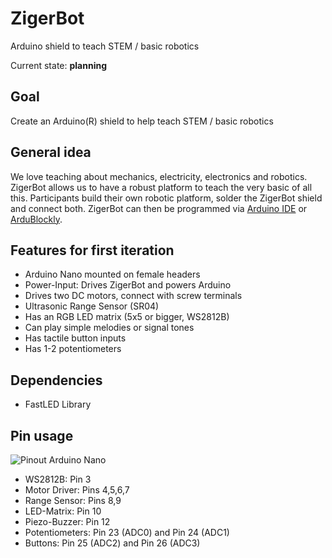 # ZigerBot
Arduino shield to teach STEM / basic robotics

Current state: **planning**

## Goal
Create an Arduino(R) shield to help teach STEM / basic robotics

## General idea
We love teaching about mechanics, electricity, electronics and robotics. ZigerBot allows us to have a robust platform to teach the very basic of all this. Participants build their own robotic platform, solder the ZigerBot shield and connect both. ZigerBot can then be programmed via [Arduino IDE](www.arduino.cc) or [ArduBlockly](https://github.com/carlosperate/ardublockly).

## Features for first iteration
- Arduino Nano mounted on female headers
- Power-Input: Drives ZigerBot and powers Arduino
- Drives two DC motors, connect with screw terminals
- Ultrasonic Range Sensor (SR04)
- Has an RGB LED matrix (5x5 or bigger, WS2812B)
- Can play simple melodies or signal tones 
- Has tactile button inputs
- Has 1-2 potentiometers

## Dependencies
- FastLED Library

## Pin usage
![Pinout Arduino Nano](http://67.media.tumblr.com/9fa91b4c6e6e0d3890c3cff37ba10f16/tumblr_mhwx21ePTX1s5t695o1_1280.png)

- WS2812B: Pin 3
- Motor Driver: Pins 4,5,6,7
- Range Sensor: Pins 8,9
- LED-Matrix: Pin 10
- Piezo-Buzzer: Pin 12
- Potentiometers: Pin 23 (ADC0) and Pin 24 (ADC1)
- Buttons: Pin 25 (ADC2) and Pin 26 (ADC3)
